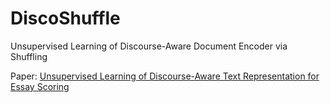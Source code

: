 # DiscoShuffle
Unsupervised Learning of Discourse-Aware Document Encoder via Shuffling

Paper: [Unsupervised Learning of Discourse-Aware Text Representation for Essay Scoring](#https://www.aclweb.org/anthology/P19-2053.pdf)
